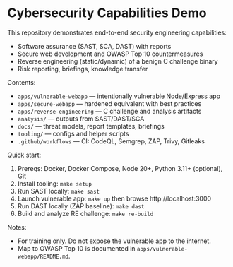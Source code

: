 # Cybersecurity Capabilities Demo

This repository demonstrates end-to-end security engineering capabilities:
- Software assurance (SAST, SCA, DAST) with reports
- Secure web development and OWASP Top 10 countermeasures
- Reverse engineering (static/dynamic) of a benign C challenge binary
- Risk reporting, briefings, knowledge transfer

Contents:
- `apps/vulnerable-webapp` — intentionally vulnerable Node/Express app
- `apps/secure-webapp` — hardened equivalent with best practices
- `apps/reverse-engineering` — C challenge and analysis artifacts
- `analysis/` — outputs from SAST/DAST/SCA
- `docs/` — threat models, report templates, briefings
- `tooling/` — configs and helper scripts
- `.github/workflows` — CI: CodeQL, Semgrep, ZAP, Trivy, Gitleaks

Quick start:
1. Prereqs: Docker, Docker Compose, Node 20+, Python 3.11+ (optional), Git
2. Install tooling: `make setup`
3. Run SAST locally: `make sast`
4. Launch vulnerable app: `make up` then browse http://localhost:3000
5. Run DAST locally (ZAP baseline): `make dast`
6. Build and analyze RE challenge: `make re-build`

Notes:
- For training only. Do not expose the vulnerable app to the internet.
- Map to OWASP Top 10 is documented in `apps/vulnerable-webapp/README.md`.
